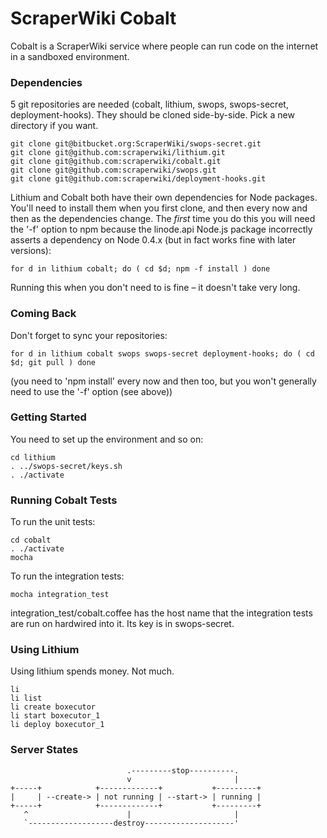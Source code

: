 # ScraperWiki Cobalt #

Cobalt is a ScraperWiki service where people can run code on the
internet in
a sandboxed environment.

### Dependencies ###

5 git repositories are needed (cobalt, lithium, swops, swops-secret, deployment-hooks).
They should be cloned side-by-side.  Pick a new directory if you want.

    git clone git@bitbucket.org:ScraperWiki/swops-secret.git
    git clone git@github.com:scraperwiki/lithium.git
    git clone git@github.com:scraperwiki/cobalt.git
    git clone git@github.com:scraperwiki/swops.git
    git clone git@github.com:scraperwiki/deployment-hooks.git

Lithium and Cobalt both have their own dependencies for Node
packages. You'll need to install them when you first clone, and then
every now and then as the dependencies change.  The *first* time
you do this you will need the '-f' option to npm because the
linode.api Node.js package incorrectly asserts a dependency on
Node 0.4.x (but in fact works fine with later versions):

    for d in lithium cobalt; do ( cd $d; npm -f install ) done
    
Running this when you don't need to is fine – it doesn't take very long.

### Coming Back ###

Don't forget to sync your repositories:

    for d in lithium cobalt swops swops-secret deployment-hooks; do ( cd $d; git pull ) done

(you need to 'npm install' every now and then too, but you won't
generally need to use the '-f' option (see above))

### Getting Started ###

You need to set up the environment and so on:
    
    cd lithium
    . ../swops-secret/keys.sh
    . ./activate
    
### Running Cobalt Tests ###

To run the unit tests:

    cd cobalt
    . ./activate
    mocha

To run the integration tests:

    mocha integration_test

integration_test/cobalt.coffee has the host name that the integration tests
are run on hardwired into it. Its key is in swops-secret.

### Using Lithium ###

Using lithium spends money.  Not much.

    li
    li list
    li create boxecutor
    li start boxecutor_1
    li deploy boxecutor_1

### Server States ###

                              .---------stop----------.
                              v                       |
    +-----+            +-------------+           +---------+
    |     | --create-> | not running | --start-> | running |
    +-----+            +-------------+           +---------+
       ^                      |                       |
       `-------------------destroy--------------------'
                            


